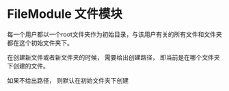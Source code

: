 # FileModule 文件模块

每一个用户都以一个root文件夹作为初始目录，与该用户有关的所有文件和文件夹都在这个初始文件夹下。

在创建新文件或者新文件夹的时候， 需要给出创建路径， 即当前是在哪个文件夹下创建的文件。

如果不给出路径， 则默认在初始文件夹下创建
